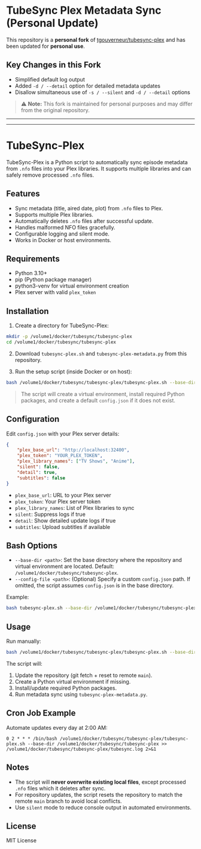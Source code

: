# TubeSync Plex Metadata Sync (Personal Update)

This repository is a **personal fork** of [tgouverneur/tubesync-plex](https://github.com/tgouverneur/tubesync-plex) and has been updated for **personal use**.

## Key Changes in this Fork
- Simplified default log output
- Added `-d / --detail` option for detailed metadata updates
- Disallow simultaneous use of `-s / --silent` and `-d / --detail` options

> ⚠️ **Note:** This fork is maintained for personal purposes and may differ from the original repository.



---
---


# TubeSync-Plex

TubeSync-Plex is a Python script to automatically sync episode metadata from `.nfo` files into your Plex libraries. It supports multiple libraries and can safely remove processed `.nfo` files.

## Features

- Sync metadata (title, aired date, plot) from `.nfo` files to Plex.
- Supports multiple Plex libraries.
- Automatically deletes `.nfo` files after successful update.
- Handles malformed NFO files gracefully.
- Configurable logging and silent mode.
- Works in Docker or host environments.

## Requirements

- Python 3.10+  
- pip (Python package manager)  
- python3-venv for virtual environment creation  
- Plex server with valid `plex_token`

## Installation

1. Create a directory for TubeSync-Plex:

```bash
mkdir -p /volume1/docker/tubesync/tubesync-plex
cd /volume1/docker/tubesync/tubesync-plex
```

2. Download `tubesync-plex.sh` and `tubesync-plex-metadata.py` from this repository.

3. Run the setup script (inside Docker or on host):

```bash
bash /volume1/docker/tubesync/tubesync-plex/tubesync-plex.sh --base-dir /volume1/docker/tubesync/tubesync-plex
```

> The script will create a virtual environment, install required Python packages, and create a default `config.json` if it does not exist.

## Configuration

Edit `config.json` with your Plex server details:

```json
{
    "plex_base_url": "http://localhost:32400",
    "plex_token": "YOUR_PLEX_TOKEN",
    "plex_library_names": ["TV Shows", "Anime"],
    "silent": false,
    "detail": true,
    "subtitles": false
}
```

- `plex_base_url`: URL to your Plex server
- `plex_token`: Your Plex server token
- `plex_library_names`: List of Plex libraries to sync
- `silent`: Suppress logs if true
- `detail`: Show detailed update logs if true
- `subtitles`: Upload subtitles if available

## Bash Options

- `--base-dir <path>`: Set the base directory where the repository and virtual environment are located. Default: `/volume1/docker/tubesync/tubesync-plex`.
- `--config-file <path>`: (Optional) Specify a custom `config.json` path. If omitted, the script assumes `config.json` is in the base directory.

Example:

```bash
bash tubesync-plex.sh --base-dir /volume1/docker/tubesync/tubesync-plex --config-file /volume1/docker/tubesync/tubesync-plex/config.json
```

## Usage

Run manually:

```bash
bash /volume1/docker/tubesync/tubesync-plex/tubesync-plex.sh --base-dir /volume1/docker/tubesync/tubesync-plex
```

The script will:

1. Update the repository (git fetch + reset to remote `main`).
2. Create a Python virtual environment if missing.
3. Install/update required Python packages.
4. Run metadata sync using `tubesync-plex-metadata.py`.

## Cron Job Example

Automate updates every day at 2:00 AM:

```cron
0 2 * * * /bin/bash /volume1/docker/tubesync/tubesync-plex/tubesync-plex.sh --base-dir /volume1/docker/tubesync/tubesync-plex >> /volume1/docker/tubesync/tubesync-plex/tubesync.log 2>&1
```

## Notes

- The script will **never overwrite existing local files**, except processed `.nfo` files which it deletes after sync.
- For repository updates, the script resets the repository to match the remote `main` branch to avoid local conflicts.
- Use `silent` mode to reduce console output in automated environments.

## License

MIT License
